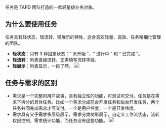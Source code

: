 任务是 TAPD 团队打造的一款轻量级业务对象。

## 为什么要使用任务
任务具有轻状态、轻流转、轻展示的特性，适合喜欢轻量、高效、任务精细化管理的团队。
- **轻状态**：只有 3 种固定状态：“ 未开始 ”、“ 进行中 ” 和 “ 已完成 ”。
- **轻流转**：列表直接流转，无需填写流转字段。
- **轻展示**：列表显示，一目了然。
![](http://imgcache.tce.fsphere.cn/static/mc.qcloudimg.com/static/img/6d4b16ef36698a3306b8c17d98828dbb/image.png)

## 任务与需求的区别
- 需求是一个完整的用户故事，具有独立性的功能，可测试可交付。任务是在需求下拆分的具体任务。比如一个需求分成前台开发任务和后台开发任务，两个任务共同完成需求才可交付。一个是用户纬度，一个是开发纬度。
- 需求具有父子需求多层级展示，需求分类树形展示，自定义工作流状态，流转权限控制，需求统计功能，而任务没有这些功能。
![](http://imgcache.tce.fsphere.cn/static/mc.qcloudimg.com/static/img/55fb8306c70421e1b9789e415bcf77d7/image.png)



